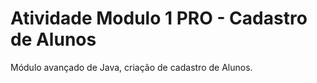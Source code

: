 # Atividade Modulo 1 PRO - Cadastro de Alunos
Módulo avançado de Java, criação de cadastro de Alunos.
